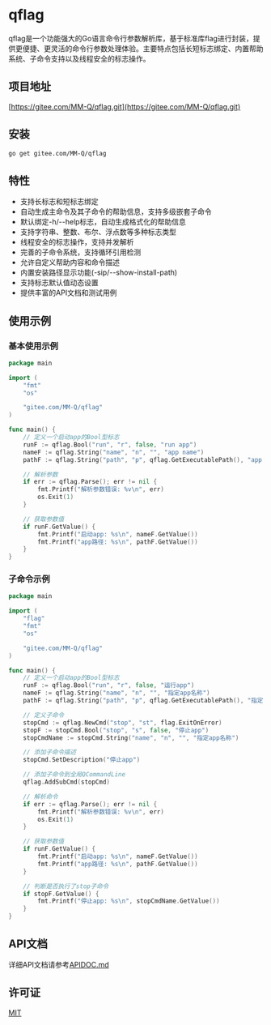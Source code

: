 # qflag

qflag是一个功能强大的Go语言命令行参数解析库，基于标准库flag进行封装，提供更便捷、更灵活的命令行参数处理体验。主要特点包括长短标志绑定、内置帮助系统、子命令支持以及线程安全的标志操作。

## 项目地址

[https://gitee.com/MM-Q/qflag.git](https://gitee.com/MM-Q/qflag.git)

## 安装

```bash
go get gitee.com/MM-Q/qflag
```

## 特性

- 支持长标志和短标志绑定
- 自动生成主命令及其子命令的帮助信息，支持多级嵌套子命令
- 默认绑定-h/--help标志，自动生成格式化的帮助信息
- 支持字符串、整数、布尔、浮点数等多种标志类型
- 线程安全的标志操作，支持并发解析
- 完善的子命令系统，支持循环引用检测
- 允许自定义帮助内容和命令描述
- 内置安装路径显示功能(-sip/--show-install-path)
- 支持标志默认值动态设置
- 提供丰富的API文档和测试用例

## 使用示例
### 基本使用示例

```go
package main

import (
	"fmt"
	"os"

	"gitee.com/MM-Q/qflag"
)

func main() {
	// 定义一个启动app的Bool型标志
	runF := qflag.Bool("run", "r", false, "run app")
	nameF := qflag.String("name", "n", "", "app name")
	pathF := qflag.String("path", "p", qflag.GetExecutablePath(), "app path")

	// 解析参数
	if err := qflag.Parse(); err != nil {
		fmt.Printf("解析参数错误: %v\n", err)
		os.Exit(1)
	}

	// 获取参数值
	if runF.GetValue() {
		fmt.Printf("启动app: %s\n", nameF.GetValue())
		fmt.Printf("app路径: %s\n", pathF.GetValue())
	}
}

```

### 子命令示例

```go
package main

import (
	"flag"
	"fmt"
	"os"

	"gitee.com/MM-Q/qflag"
)

func main() {
	// 定义一个启动app的Bool型标志
	runF := qflag.Bool("run", "r", false, "运行app")
	nameF := qflag.String("name", "n", "", "指定app名称")
	pathF := qflag.String("path", "p", qflag.GetExecutablePath(), "指定app路径")

	// 定义子命令
	stopCmd := qflag.NewCmd("stop", "st", flag.ExitOnError)
	stopF := stopCmd.Bool("stop", "s", false, "停止app")
	stopCmdName := stopCmd.String("name", "n", "", "指定app名称")

	// 添加子命令描述
	stopCmd.SetDescription("停止app")

	// 添加子命令到全局QCommandLine
	qflag.AddSubCmd(stopCmd)

	// 解析命令
	if err := qflag.Parse(); err != nil {
		fmt.Printf("解析参数错误: %v\n", err)
		os.Exit(1)
	}

	// 获取参数值
	if runF.GetValue() {
		fmt.Printf("启动app: %s\n", nameF.GetValue())
		fmt.Printf("app路径: %s\n", pathF.GetValue())
	}

	// 判断是否执行了stop子命令
	if stopF.GetValue() {
		fmt.Printf("停止app: %s\n", stopCmdName.GetValue())
	}
}
```

## API文档

详细API文档请参考[APIDOC.md](APIDOC.md)

## 许可证

[MIT](LICENSE)